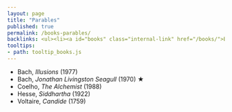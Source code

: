 ```yaml
---
layout: page
title: "Parables"
published: true
permalink: /books-parables/
backlinks: <ul><li><a id="books" class="internal-link" href="/books/">Books</a></li></ul>
tooltips: 
- path: tooltip_books.js
---
```


* Bach, *Illusions* (1977)
* Bach, *Jonathan Livingston Seagull* (1970) ★
* Coelho, *The Alchemist* (1988)
* Hesse, *Siddhartha* (1922)
* Voltaire, *Candide* (1759)
